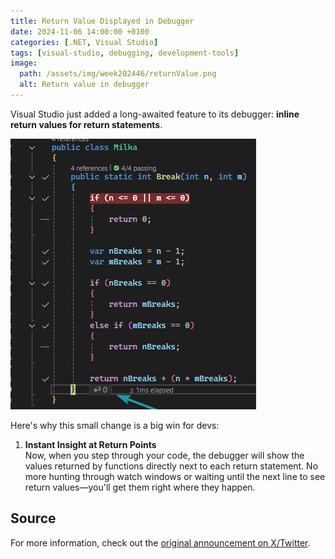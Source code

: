 ```yaml
---
title: Return Value Displayed in Debugger
date: 2024-11-06 14:00:00 +0100
categories: [.NET, Visual Studio]
tags: [visual-studio, debugging, development-tools]
image:
  path: /assets/img/week202446/returnValue.png
  alt: Return value in debugger
---
```


Visual Studio just added a long-awaited feature to its debugger: **inline return values for return statements**.

![Return value in debugger](/assets/img/week202446/returnValue.png)

Here's why this small change is a big win for devs:

1. **Instant Insight at Return Points**  
   Now, when you step through your code, the debugger will show the values returned by functions directly next to each return statement. No more hunting through watch windows or waiting until the next line to see return values—you'll get them right where they happen.

## Source
For more information, check out the [original announcement on X/Twitter](https://x.com/mkristensen/status/1839677882807017975). 
